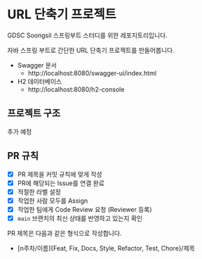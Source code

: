 # URL 단축기 프로젝트
GDSC Soongsil 스프링부트 스터디를 위한 레포지토리입니다.

자바 스프링 부트로 간단한 URL 단축기 프로젝트를 만들어봅니다.
- Swagger 문서
  - http://localhost:8080/swagger-ui/index.html
- H2 데이터베이스
  - http://localhost:8080/h2-console

## 프로젝트 구조
추가 예정

## PR 규칙
- [x]  PR 제목을 커밋 규칙에 맞게 작성
- [x]  PR에 해당되는 Issue를 연결 완료
- [x]  적절한 라벨 설정
- [x]  작업한 사람 모두를 Assign
- [x]  작업한 팀에게 Code Review 요청 (Reviewer 등록)
- [x]  `main` 브랜치의 최신 상태를 반영하고 있는지 확인

PR 제목은 다음과 같은 형식으로 작성합니다.
- [n주차/이름]{Feat, Fix, Docs, Style, Refactor, Test, Chore}/제목